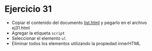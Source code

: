 # Ejercicio 31

* Copiar el contenido del documento [list.html](ejemplos/list.html) y pegarlo en el archivo ej31.html
* Agregar la etiqueta `script`
* Seleccionar el elemento `ul`
* Eliminar todos los elementos utilizando la propiedad innerHTML